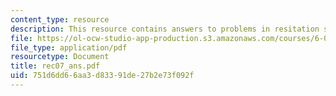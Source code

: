 ```yaml
---
content_type: resource
description: This resource contains answers to problems in resitation seven.
file: https://ol-ocw-studio-app-production.s3.amazonaws.com/courses/6-041-probabilistic-systems-analysis-and-applied-probability-spring-2006/751d6dd66aa3d83391de27b2e73f092f_rec07_ans.pdf
file_type: application/pdf
resourcetype: Document
title: rec07_ans.pdf
uid: 751d6dd6-6aa3-d833-91de-27b2e73f092f
---
```


